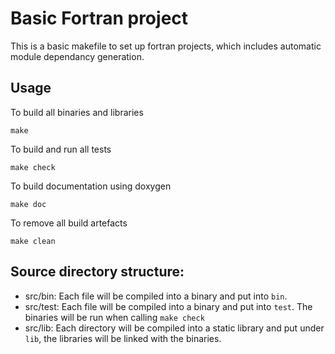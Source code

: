 # Basic Fortran project

This is a basic makefile to set up fortran projects, which includes automatic
module dependancy generation.

## Usage

To build all binaries and libraries

    make

To build and run all tests

    make check

To build documentation using doxygen

    make doc

To remove all build artefacts

    make clean

## Source directory structure:

* src/bin: Each file will be compiled into a binary and put into `bin`.
* src/test: Each file will be compiled into a binary and put into `test`. The
  binaries will be run when calling `make check`
* src/lib: Each directory will be compiled into a static library and put under
  `lib`, the libraries will be linked with the binaries.

